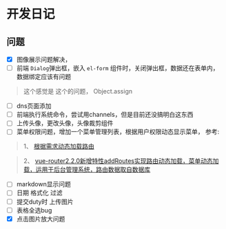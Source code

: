# 开发日记

## 问题
- [x] 图像展示问题解决，
- [ ] 前端 `Dialog`弹出框，嵌入 `el-form` 组件时，关闭弹出框，数据还在表单内，数据绑定应该有问题
> 这个感觉是 这个的问题， Object.assign
- [ ] dns页面添加
- [ ] 前端执行系统命令，尝试用channels，但是目前还没搞明白这东西
- [ ] 上传头像，更改头像，头像裁剪组件
- [ ] 菜单权限问题，增加一个菜单管理列表，根据用户权限动态显示菜单， 参考:
> 1、 [根据需求动态加载路由](https://blog.yqiu.net/2017/07/06/vue-dynamic-load-router/)

> 2、 [vue-router2.2.0新增特性addRoutes实现路由动态加载，菜单动态加载，运用于后台管理系统，路由数据取自数据库](http://blog.csdn.net/s8460049/article/details/61190709)

- [ ] markdown显示问题
- [ ] 日期 格式化 过滤
- [ ] 提交duty时 上传图片
- [ ] 表格全选bug
- [x] 点击图片放大问题
